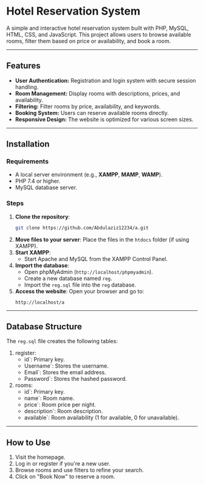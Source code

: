 # Hotel Reservation System

A simple and interactive hotel reservation system built with PHP, MySQL, HTML, CSS, and JavaScript. This project allows users to browse available rooms, filter them based on price or availability, and book a room.

---

## Features

- **User Authentication:** Registration and login system with secure session handling.
- **Room Management:** Display rooms with descriptions, prices, and availability.
- **Filtering:** Filter rooms by price, availability, and keywords.
- **Booking System:** Users can reserve available rooms directly.
- **Responsive Design:** The website is optimized for various screen sizes.

---


## Installation

### Requirements

- A local server environment (e.g., **XAMPP**, **MAMP**, **WAMP**).
- PHP 7.4 or higher.
- MySQL database server.

### Steps

1. **Clone the repository**:
   ```bash
   git clone https://github.com/Abdulaziz12234/a.git
   ```
2. **Move files to your server**: Place the files in the `htdocs` folder (if using XAMPP).
3. **Start XAMPP**:
   - Start Apache and MySQL from the XAMPP Control Panel.
4. **Import the database**:
   - Open phpMyAdmin (`http://localhost/phpmyadmin`).
   - Create a new database named `reg`.
   - Import the `reg.sql` file into the `reg` database.
5. **Access the website**: Open your browser and go to:
   ```
   http://localhost/a
   ```

---

## Database Structure

The `reg.sql` file creates the following tables:

1. register:
   - id`: Primary key.
   - Username`: Stores the username.
   - Email`: Stores the email address.
   - Password`: Stores the hashed password.
2. rooms:
   - id`: Primary key.
   - name`: Room name.
   - price`: Room price per night.
   - description`: Room description.
   - available`: Room availability (1 for available, 0 for unavailable).

---

## How to Use

1. Visit the homepage.
2. Log in or register if you're a new user.
3. Browse rooms and use filters to refine your search.
4. Click on "Book Now" to reserve a room.


